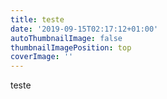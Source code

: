 ```yaml
---
title: teste
date: '2019-09-15T02:17:12+01:00'
autoThumbnailImage: false
thumbnailImagePosition: top
coverImage: ''
---
```

teste
